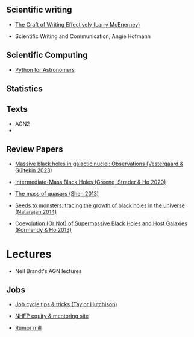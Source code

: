 
## Scientific writing

- [The Craft of Writing Effectively (Larry McEnerney)](https://youtu.be/vtIzMaLkCaM?si=3DAR2xzGL5K0vS4i)

- Scientific Writing and Communication, Angie Hofmann

## Scientific Computing

- [Python for Astronomers](https://prappleizer.github.io)

## Statistics

## Texts

- AGN2
- 

## Review Papers

- [Massive black holes in galactic nuclei: Observations (Vestergaard & Gültekin 2023)](https://ui.adsabs.harvard.edu/abs/2023arXiv230410233V/abstract)

- [Intermediate-Mass Black Holes (Greene, Strader & Ho 2020)](https://ui.adsabs.harvard.edu/abs/2020ARA%26A..58..257G/abstract)

- [The mass of quasars (Shen 2013)](https://ui.adsabs.harvard.edu/abs/2013BASI...41...61S/abstract)

- [Seeds to monsters: tracing the growth of black holes in the universe (Natarajan 2014)](https://ui.adsabs.harvard.edu/abs/2014GReGr..46.1702N/abstract)

- [Coevolution (Or Not) of Supermassive Black Holes and Host Galaxies (Kormendy & Ho 2013)](https://ui.adsabs.harvard.edu/abs/2013ARA%26A..51..511K/abstract)


# Lectures

- Neil Brandt's AGN lectures

## Jobs

- [Job cycle tips & tricks (Taylor Hutchison)](https://aibhleog.github.io/job-cycle)

- [NHFP equity & mentoring site](https://www.nhfp-equity.org)

- [Rumor mill](https://www.astrobetter.com/wiki/Rumor+Mill)

